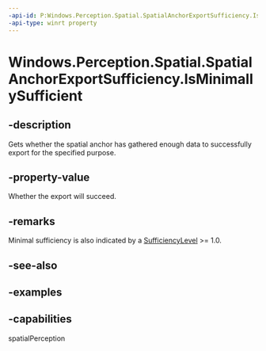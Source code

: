 ```yaml
---
-api-id: P:Windows.Perception.Spatial.SpatialAnchorExportSufficiency.IsMinimallySufficient
-api-type: winrt property
---
```


<!-- Property syntax.
public bool IsMinimallySufficient { get; }
-->

# Windows.Perception.Spatial.SpatialAnchorExportSufficiency.IsMinimallySufficient

## -description
Gets whether the spatial anchor has gathered enough data to successfully export for the specified purpose.

## -property-value
Whether the export will succeed.

## -remarks
Minimal sufficiency is also indicated by a [SufficiencyLevel](spatialanchorexportsufficiency_sufficiencylevel.md) >= 1.0.

## -see-also

## -examples

## -capabilities
spatialPerception